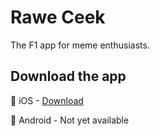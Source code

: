 # Rawe Ceek

The F1 app for meme enthusiasts.

## Download the app

🍎 iOS - [Download](https://apps.apple.com/no/app/rawe-ceek/id1576751856)

🤖 Android - Not yet available